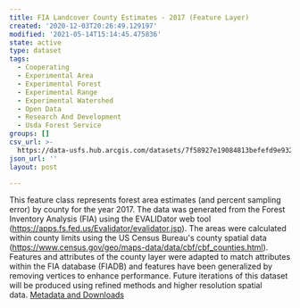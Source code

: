 ```yaml
---
title: FIA Landcover County Estimates - 2017 (Feature Layer)
created: '2020-12-03T20:26:49.129197'
modified: '2021-05-14T15:14:45.475836'
state: active
type: dataset
tags:
  - Cooperating
  - Experimental Area
  - Experimental Forest
  - Experimental Range
  - Experimental Watershed
  - Open Data
  - Research And Development
  - Usda Forest Service
groups: []
csv_url: >-
  https://data-usfs.hub.arcgis.com/datasets/7f58927e19084813befefd9e932548da_0.csv?outSR=%7B%22latestWkid%22%3A4269%2C%22wkid%22%3A4269%7D
json_url: ''
layout: post

---
```

This feature class represents forest area estimates (and percent sampling error) by county for the year 2017. The data was generated from the Forest Inventory Analysis (FIA) using the EVALIDator web tool (https://apps.fs.fed.us/Evalidator/evalidator.jsp). The areas were calculated within county limits using the US Census Bureau's county spatial data (https://www.census.gov/geo/maps-data/data/cbf/cbf_counties.html). Features and attributes of the county layer were adapted to match attributes within the FIA database (FIADB) and features have been generalized by removing vertices to enhance performance. Future iterations of this dataset will be produced using refined methods and higher resolution spatial data. <a href='https://data.fs.usda.gov/geodata/edw/datasets.php?xmlKeyword=FIA+Landcover+County+Estimates' rel='nofollow ugc' target='_blank'>Metadata and Downloads</a>
